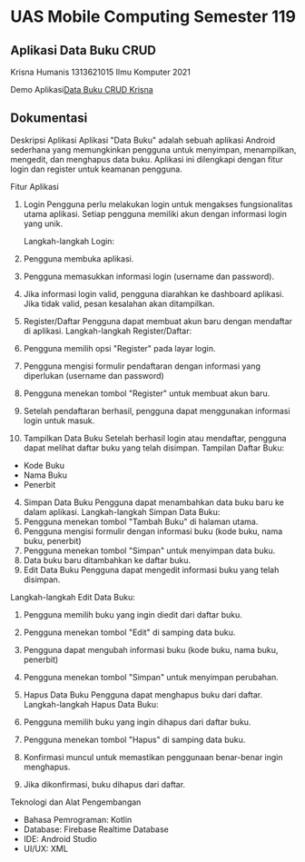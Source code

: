 # UAS Mobile Computing Semester 119
## Aplikasi Data Buku CRUD

Krisna Humanis
1313621015
Ilmu Komputer 2021

Demo Aplikasi[Data Buku CRUD Krisna](https://youtu.be/RN1t-o1GjAY)

## Dokumentasi

Deskripsi Aplikasi
Aplikasi "Data Buku" adalah sebuah aplikasi Android sederhana yang memungkinkan pengguna untuk menyimpan, menampilkan, mengedit, dan menghapus data buku. Aplikasi ini dilengkapi dengan fitur login dan register untuk keamanan pengguna.

 Fitur Aplikasi
1.	Login
Pengguna perlu melakukan login untuk mengakses fungsionalitas utama aplikasi. Setiap pengguna memiliki akun dengan informasi login yang unik.

 	Langkah-langkah Login:
1.	Pengguna membuka aplikasi.
2.	Pengguna memasukkan informasi login (username dan password).
3.	Jika informasi login valid, pengguna diarahkan ke dashboard aplikasi. Jika tidak valid, pesan kesalahan akan ditampilkan.

2.	Register/Daftar
Pengguna dapat membuat akun baru dengan mendaftar di aplikasi.
 	Langkah-langkah Register/Daftar:
1.	Pengguna memilih opsi "Register" pada layar login.
2.	Pengguna mengisi formulir pendaftaran dengan informasi yang diperlukan (username dan password)
3.	Pengguna menekan tombol "Register" untuk membuat akun baru.
4.	Setelah pendaftaran berhasil, pengguna dapat menggunakan informasi login untuk masuk.

3.	Tampilkan Data Buku
Setelah berhasil login atau mendaftar, pengguna dapat melihat daftar buku yang telah disimpan.
 	Tampilan Daftar Buku:
- Kode Buku
- Nama Buku
- Penerbit

 4. Simpan Data Buku
Pengguna dapat menambahkan data buku baru ke dalam aplikasi.
Langkah-langkah Simpan Data Buku:
1.	Pengguna menekan tombol "Tambah Buku" di halaman utama.
2.	Pengguna mengisi formulir dengan informasi buku (kode buku, nama buku, penerbit)
3.	Pengguna menekan tombol "Simpan" untuk menyimpan data buku.
4.	Data buku baru ditambahkan ke daftar buku.
 5. Edit Data Buku
     	Pengguna dapat mengedit informasi buku yang telah disimpan.

 Langkah-langkah Edit Data Buku:
1.	Pengguna memilih buku yang ingin diedit dari daftar buku.
2.	Pengguna menekan tombol "Edit" di samping data buku.
3.	Pengguna dapat mengubah informasi buku (kode buku, nama buku, penerbit)
4.	Pengguna menekan tombol "Simpan" untuk menyimpan perubahan.

 6. Hapus Data Buku
Pengguna dapat menghapus buku dari daftar.
 	Langkah-langkah Hapus Data Buku:
1.	Pengguna memilih buku yang ingin dihapus dari daftar buku.
2.	Pengguna menekan tombol "Hapus" di samping data buku.
3.	Konfirmasi muncul untuk memastikan penggunaan benar-benar ingin menghapus.
4.	Jika dikonfirmasi, buku dihapus dari daftar.

 Teknologi dan Alat Pengembangan
- Bahasa Pemrograman: Kotlin
- Database: Firebase Realtime Database
- IDE: Android Studio
- UI/UX: XML
